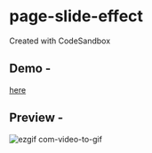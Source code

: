 # page-slide-effect
Created with CodeSandbox

## Demo - 
[here](https://nvxyrk.csb.app/)

## Preview - 
![ezgif com-video-to-gif](https://github.com/Charlygraphy23/page-slide-effect/assets/46165735/86067492-c781-4b86-be70-732e9b9787a7)
